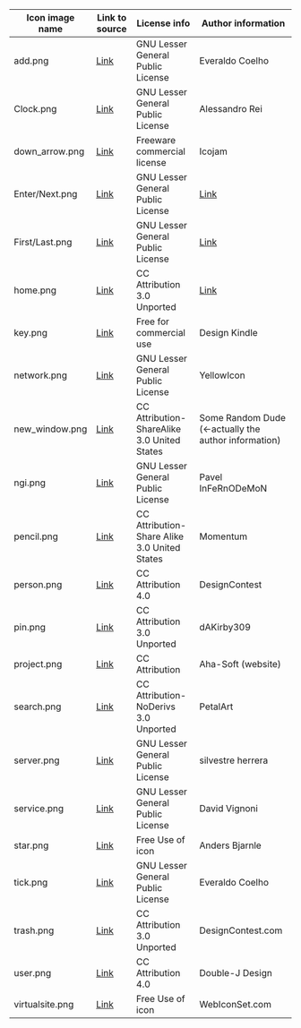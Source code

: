 | Icon image name | Link to source | License info | Author information|
|-|-|-|-|
|add.png|[Link](http://www.softicons.com/system-icons/crystal-project-icons-by-everaldo-coelho/actions-edit-add-icon)|GNU Lesser General Public License |Everaldo Coelho|
|Clock.png|[Link](https://findicons.com/icon/254545/history)|GNU Lesser General Public License|Alessandro Rei|
|down_arrow.png|[Link](http://www.softicons.com/toolbar-icons/marmalade-icons-by-icojam/arrow-down-icon)|Freeware commercial license|	Icojam|
|Enter/Next.png|[Link](http://www.iconarchive.com/show/oxygen-icons-by-oxygen-icons.org/Actions-arrow-right-icon.html)|GNU Lesser General Public License|[Link](http://www.iconarchive.com/icons/oxygen-icons.org/oxygen/authors.txt)|
|First/Last.png|[Link](http://www.iconarchive.com/show/oxygen-icons-by-oxygen-icons.org/Actions-arrow-right-double-icon.html)|GNU Lesser General Public License|[Link](http://www.iconarchive.com/icons/oxygen-icons.org/oxygen/authors.txt)|
|home.png|[Link](http://iconbug.com/detail/icon/2884/blue-home-folder/)|CC Attribution 3.0 Unported|[Link](http://www.iconarchive.com/icons/oxygen-icons.org/oxygen/authors.txt)|
|key.png|[Link](http://www.softicons.com/toolbar-icons/build-icons-by-design-kindle/key-icon)|Free for commercial use|	Design Kindle|
|network.png|[Link](https://findicons.com/icon/169709/globe)|GNU Lesser General Public License|YellowIcon|
|new_window.png|[Link](http://www.softicons.com/toolbar-icons/cyan-bitcons-icons-by-some-random-dude/new-window-icon)|CC Attribution-ShareAlike 3.0 United States|Some Random Dude (<-actually the author information)|
|ngi.png|[Link](https://findicons.com/icon/234318/package_network)|GNU Lesser General Public License|Pavel InFeRnODeMoN|
|pencil.png|[Link](http://www.softicons.com/toolbar-icons/matte-basic-icons-by-momentum/edit-add-icon)|CC Attribution-Share Alike 3.0 United States|Momentum|
|person.png|[Link](http://www.iconarchive.com/show/ecommerce-business-icons-by-designcontest/admin-icon.html)|CC Attribution 4.0|DesignContest|
|pin.png|[Link](http://www.softicons.com/system-icons/windows-8-metro-invert-icons-by-dakirby309/pin-icon)|CC Attribution 3.0 Unported|	dAKirby309|
|project.png|[Link](http://www.icons101.com/icon/id_51397/setid_1789/Free_3D_Printer_by_AhaSoft/Project)|CC Attribution|Aha-Soft (website)|
|search.png|[Link](http://www.softicons.com/business-icons/business-icons-by-petalart/search-icon)|CC Attribution-NoDerivs 3.0 Unported|	PetalArt|
|server.png|[Link](https://findicons.com/icon/185522/network_server)|GNU Lesser General Public License|silvestre herrera|
|service.png|[Link](https://findicons.com/icon/227231/server)|GNU Lesser General Public License|David Vignoni|
|star.png|[Link](http://www.softicons.com/web-icons/web-2-icon-set-by-anders-bjarnle/star-icon)|Free Use of icon|Anders Bjarnle|
|tick.png|[Link](http://www.softicons.com/system-icons/crystal-clear-icons-by-everaldo-coelho/actions-agt-action-success-icon)|GNU Lesser General Public License |Everaldo Coelho|
|trash.png|[Link](http://www.softicons.com/business-icons/ecommerce-and-business-icons-by-designcontest.com/trash-icon)|CC Attribution 3.0 Unported|DesignContest.com|
|user.png|[Link](http://www.iconarchive.com/show/ravenna-3d-icons-by-double-j-design/Users-icon.html)|CC Attribution 4.0|Double-J Design|
|virtualsite.png|[Link](http://www.softicons.com/android-icons/mobile-icon-set-by-webiconset.com/maps-icon)|Free Use of icon|	WebIconSet.com|
